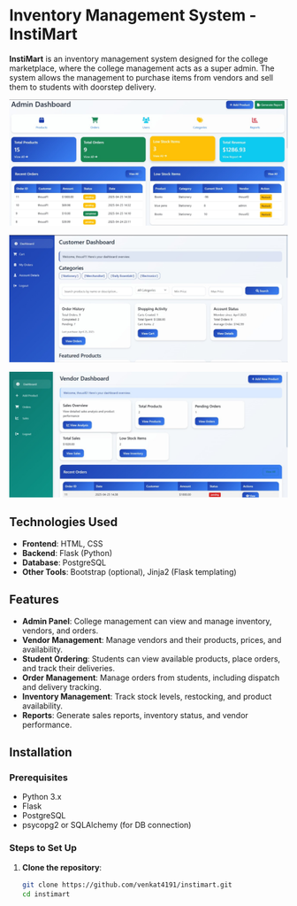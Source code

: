 


# Inventory Management System - InstiMart

**InstiMart** is an inventory management system designed for the college marketplace, where the college management acts as a super admin. The system allows the management to purchase items from vendors and sell them to students with doorstep delivery.

![Admin Panel](INVENTORY%5FFINAL%205/Admin.jpeg)

![Admin Panel](INVENTORY%5FFINAL%205/Customer.jpeg)

![Admin Panel](INVENTORY%5FFINAL%205/Vendor.jpeg)

## Technologies Used

- **Frontend**: HTML, CSS
- **Backend**: Flask (Python)
- **Database**: PostgreSQL
- **Other Tools**: Bootstrap (optional), Jinja2 (Flask templating)

## Features

- **Admin Panel**: College management can view and manage inventory, vendors, and orders.
- **Vendor Management**: Manage vendors and their products, prices, and availability.
- **Student Ordering**: Students can view available products, place orders, and track their deliveries.
- **Order Management**: Manage orders from students, including dispatch and delivery tracking.
- **Inventory Management**: Track stock levels, restocking, and product availability.
- **Reports**: Generate sales reports, inventory status, and vendor performance.

## Installation

### Prerequisites

- Python 3.x
- Flask
- PostgreSQL
- psycopg2 or SQLAlchemy (for DB connection)

### Steps to Set Up

1. **Clone the repository**:
   ```bash
   git clone https://github.com/venkat4191/instimart.git
   cd instimart
